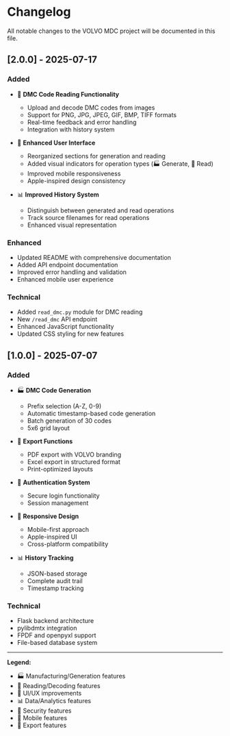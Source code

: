 # Changelog

All notable changes to the VOLVO MDC project will be documented in this file.

## [2.0.0] - 2025-07-17

### Added
- 📖 **DMC Code Reading Functionality**
  - Upload and decode DMC codes from images
  - Support for PNG, JPG, JPEG, GIF, BMP, TIFF formats
  - Real-time feedback and error handling
  - Integration with history system

- 🎨 **Enhanced User Interface**
  - Reorganized sections for generation and reading
  - Added visual indicators for operation types (🏭 Generate, 📖 Read)
  - Improved mobile responsiveness
  - Apple-inspired design consistency

- 📊 **Improved History System**
  - Distinguish between generated and read operations
  - Track source filenames for read operations
  - Enhanced visual representation

### Enhanced
- Updated README with comprehensive documentation
- Added API endpoint documentation
- Improved error handling and validation
- Enhanced mobile user experience

### Technical
- Added `read_dmc.py` module for DMC reading
- New `/read_dmc` API endpoint
- Enhanced JavaScript functionality
- Updated CSS styling for new features

## [1.0.0] - 2025-07-07

### Added
- 🏭 **DMC Code Generation**
  - Prefix selection (A-Z, 0-9)
  - Automatic timestamp-based code generation
  - Batch generation of 30 codes
  - 5x6 grid layout

- 📄 **Export Functions**
  - PDF export with VOLVO branding
  - Excel export in structured format
  - Print-optimized layouts

- 🔐 **Authentication System**
  - Secure login functionality
  - Session management

- 📱 **Responsive Design**
  - Mobile-first approach
  - Apple-inspired UI
  - Cross-platform compatibility

- 📊 **History Tracking**
  - JSON-based storage
  - Complete audit trail
  - Timestamp tracking

### Technical
- Flask backend architecture
- pylibdmtx integration
- FPDF and openpyxl support
- File-based database system

---

**Legend:**
- 🏭 Manufacturing/Generation features
- 📖 Reading/Decoding features  
- 🎨 UI/UX improvements
- 📊 Data/Analytics features
- 🔐 Security features
- 📱 Mobile features
- 📄 Export features
